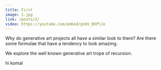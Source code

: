```yaml
---
title: First
image: 1.jpg
link: /posts/2/
video: https://youtube.com/embed/gn6V_BXPlJo
---
```

Why do generative art projects all have a similar look to them? Are there some formulae that have a tendency to look amazing. 

We explore the well known generative art trope of recursion.



hi komal